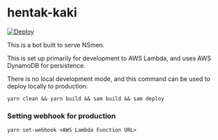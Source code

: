 # hentak-kaki
[![Deploy](https://github.com/fourthclasshonours/hentak-kaki/actions/workflows/deploy.yml/badge.svg)](https://github.com/fourthclasshonours/hentak-kaki/actions/workflows/deploy.yml)

This is a bot built to serve NSmen. 

This is set up primarily for development to AWS Lambda, and uses AWS DynamoDB for persistence.

There is no local development mode, and this command can be used to deploy locally to production:
```shell
yarn clean && yarn build && sam build && sam deploy
```

### Setting webhook for production
```shell
yarn set-webhook <AWS Lambda Function URL>
```
